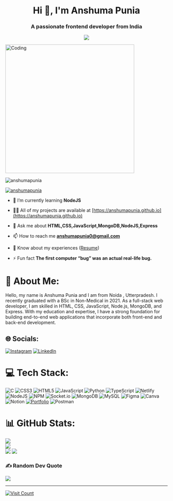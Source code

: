 <h1 align="center">Hi 👋, I'm Anshuma Punia</h1>
<h3 align="center">A passionate frontend developer from India</h3>

<p align="center" color:"red">
     <a href="https://github.com/DenverCoder1/readme-typing-svg">
          <img src="https://readme-typing-svg.demolab.com/?lines=Hello! I am Anshuma Punia 🏽; I am a Full-Stack%20Web%20Developer 🏻‍💻; interested in Coding 🏃‍♂️♂️;Curious%20to%20learn%20new%20things !&font=Fira%20Code&center=true&width=440&height=45&color=#37bcf7&vCenter=true&size=22&pause=1000"></a>
      </p>

<img align="" alt="Coding" width="400" src="https://media.tenor.com/qJ5evVs-_uUAAAAC/coding.gif" />

<p align="left"> <img src="https://komarev.com/ghpvc/?username=anshumapunia&label=Profile%20views&color=0e75b6&style=flat" alt="anshumapunia" /> </p>

<p align="left"> <a href="https://github.com/ryo-ma/github-profile-trophy"><img src="https://github-profile-trophy.vercel.app/?username=anshumapunia" alt="anshumapunia" /></a> </p>


- 🌱 I’m currently learning **NodeJS**

- 👨‍💻 All of my projects are available at [https://anshumapunia.github.io](https://anshumapunia.github.io)

- 💬 Ask me about **HTML,CSS,JavaScript,MongoDB,NodeJS,Express**

- 📫 How to reach me **anshumapunia0@gmail.com**

- 📄 Know about my experiences ([Resume](https://drive.google.com/file/d/1POjdPMFjOFN0KSQypUovvnSSv1H9Czae/view?usp=share_link))
- ⚡ Fun fact **The first computer “bug” was an actual real-life bug.**

# 💫 About Me:
Hello, my name is Anshuma Punia and I am from Noida , Utterpradesh. I recently graduated with a BSc in Non-Medical in 2021. As a full-stack web developer, I am skilled in HTML, CSS, JavaScript, Node.js, MongoDB, and Express. With my education and expertise, I have a strong foundation for building end-to-end web applications that incorporate both front-end and back-end development.


## 🌐 Socials:
[![Instagram](https://img.shields.io/badge/Instagram-%23E4405F.svg?logo=Instagram&logoColor=white)](https://instagram.com/anshuma_punia) 
[![LinkedIn](https://img.shields.io/badge/LinkedIn-%230077B5.svg?logo=linkedin&logoColor=white)](https://www.linkedin.com/in/anshuma-punia/)

# 💻 Tech Stack:
![C](https://img.shields.io/badge/c-%2300599C.svg?style=for-the-badge&logo=c&logoColor=white) ![CSS3](https://img.shields.io/badge/css3-%231572B6.svg?style=for-the-badge&logo=css3&logoColor=white) ![HTML5](https://img.shields.io/badge/html5-%23E34F26.svg?style=for-the-badge&logo=html5&logoColor=white) ![JavaScript](https://img.shields.io/badge/javascript-%23323330.svg?style=for-the-badge&logo=javascript&logoColor=%23F7DF1E) ![Python](https://img.shields.io/badge/python-3670A0?style=for-the-badge&logo=python&logoColor=ffdd54) ![TypeScript](https://img.shields.io/badge/typescript-%23007ACC.svg?style=for-the-badge&logo=typescript&logoColor=white) ![Netlify](https://img.shields.io/badge/netlify-%23000000.svg?style=for-the-badge&logo=netlify&logoColor=#00C7B7) ![NodeJS](https://img.shields.io/badge/node.js-6DA55F?style=for-the-badge&logo=node.js&logoColor=white) ![NPM](https://img.shields.io/badge/NPM-%23000000.svg?style=for-the-badge&logo=npm&logoColor=white) ![Socket.io](https://img.shields.io/badge/Socket.io-black?style=for-the-badge&logo=socket.io&badgeColor=010101) ![MongoDB](https://img.shields.io/badge/MongoDB-%234ea94b.svg?style=for-the-badge&logo=mongodb&logoColor=white) ![MySQL](https://img.shields.io/badge/mysql-%2300f.svg?style=for-the-badge&logo=mysql&logoColor=white) 	![Figma](https://img.shields.io/badge/figma-%23F24E1E.svg?style=for-the-badge&logo=figma&logoColor=white) ![Canva](https://img.shields.io/badge/Canva-%2300C4CC.svg?style=for-the-badge&logo=Canva&logoColor=white) ![Notion](https://img.shields.io/badge/Notion-%23000000.svg?style=for-the-badge&logo=notion&logoColor=white) [![Portfolio](https://img.shields.io/badge/Portfolio-%23000000.svg?style=for-the-badge&logo=firefox&logoColor=#FF7139)](https://anshumapunia.github.io/) ![Postman](https://img.shields.io/badge/Postman-FF6C37?style=for-the-badge&logo=postman&logoColor=white)
# 📊 GitHub Stats:
![](https://github-readme-stats.vercel.app/api?username=anshumapunia&theme=dark&hide_border=false&include_all_commits=true&count_private=true)<br/>
![](https://github-readme-streak-stats.herokuapp.com/?user=anshumapunia&theme=dark&hide_border=false)<br/>
![](https://github-readme-stats.vercel.app/api/top-langs/?username=anshumapunia&theme=dark&hide_border=false&include_all_commits=true&count_private=true&layout=compact)
![](https://github-readme-activity-graph.cyclic.app/graph?username=anshumapunia&count_private=true&theme=react-dark&hide_border=true)

### ✍️ Random Dev Quote
![](https://quotes-github-readme.vercel.app/api?type=horizontal&theme=radical)

<!-- ### 😂 Random Dev Meme
![Random Dev Meme](https://example.com/meme.jpg)
 -->
---

[![Visit Count](https://visitcount.itsvg.in/api?id=anshumapunia&icon=0&color=0)](https://visitcount.itsvg.in)


<!-- Proudly created with GPRM ( https://gprm.itsvg.in ) -->
